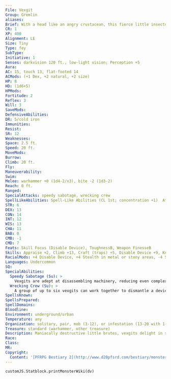 ```yaml
---
File: Vexgit
Group: Gremlin
aliases: 
Brief: With a head like an angry crustacean, this fierce little insectoid creature clacks and rattles with a tiny but solid-looking hammer.
CR: 1
XP: 400
Alignment: LE
Size: Tiny
Type: fey
SubType: 
Initiative: 1
Senses: darkvision 120 ft., low-light vision; Perception +5
Aura: 
AC: 15, touch 13, flat-footed 14
ACMods: (+1 Dex, +2 natural, +2 size)
HP: 8
HD: (1d6+5)
HPMods: 
Fortitude: 2
Reflex: 3
Will: 3
SaveMods: 
DefensiveAbilities: 
DR: 5/cold iron
Immunities: 
Resist: 
SR: 12
Weaknesses: 
Space: 2.5 ft.
Speed: 20 ft.
MoveMods: 
Burrow: 
Climb: 20 ft.
Fly: 
Maneuverability: 
Swim: 
Melee: warhammer +0 (1d4-2/x3), bite -2 (1d3-2)
Reach: 0 ft.
Ranged: 
SpecialAttacks: speedy sabotage, wrecking crew
SpellLikeAbilities: Spell-Like Abilities (CL 1st; concentration +1)  At Will-prestidigitation  1/hour-rusting grasp, snare
STR: 6
DEX: 13
CON: 14
INT: 12
WIS: 13
CHA: 11
BAB: 0
CMB: -1
CMD: 7
Feats: Skill Focus (Disable Device), ToughnessB, Weapon FinesseB
Skills: Appraise +2, Climb +13, Craft (traps) +5, Disable Device +9, Knowledge (engineering) +2, Perception +5, Stealth +13 (+17 in metal or stony areas, +9 when moving)
RacialMods: +4 Disable Device, +4 Stealth in metal or stony areas, -4 Stealth when moving
Languages: Undercommon
SQ: 
SpecialAbilities:
  Speedy Sabotage (Su): >
    Vexgits are adept at disassembling machinery, reducing even complex devices to trash with shocking speed. When using the Disable Device skill, these gremlins treat all devices as being one category simpler for the purposes of determining how long it takes to use the skill. Thus, difficult devices count as tricky, tricky devices count as simple, and simple devices can be dismantled as a free action.
  Wrecking Crew (Su): >
    A group of up to six vexgits can work together to dismantle a device. This ability functions like the aid another action, but a single vexgit can receive help from up to five other vexgits, granting it up to a +10 bonus on its Disable Device check.
SpellsKnown: 
SpellsPrepared: 
SpellDomains: 
Bloodline: 
Environment: underground/urban
Temperature: any
Organization: solitary, pair, mob (3-12), or infestation (13-20 with 1-3 sorcerers of 1st-3rd level, 1 rogue leader of 2nd-4th level, 2-14 trained dire rats, 2-5 trained venomous snakes, and 1-3 rat swarms)
Treasure: standard (warhammer, other treasure)
Description: Maniacally destructive little brutes, vexgits delight in scrapping and sabotaging the works of larger races. The larger and more complicated the target, the better. While one of these spiteful gremlins might delight in trapping someone behind a door with a jammed lock, loosening the wheels on a carriage, or sneakily removing all the nails from a small boat, it's when groups of vexgits get together that they're truly dangerous. In such instances, the portcullis of a vexgit-infested gatehouse turns into a deadly weapon, while a clock tower becomes an avalanche of gears waiting to topple. Engineers warn apprentices of masterful constructions destroyed by these unruly gremlins, with many blaming their greatest failures on such tiny saboteurs.  Like most gremlins, vexgits prefer to live underground, but cities and the devices they find there fascinate them, often drawing mobs of the dangerous fey to sewer tunnels and abandoned warehouses.  Vexgits stand 1-1/2 feet tall and weigh approximately 16 pounds.
Race: 
Class: 
MR: 
Copyright:
  Content: '[PFRPG Bestiary 2](http://www.d20pfsrd.com/bestiary/monster-listings/fey/gremlins/gremlin-vexgit)'
---
```

```dataviewjs
customJS.Statblock.printMonsterWiki(dv)
```
